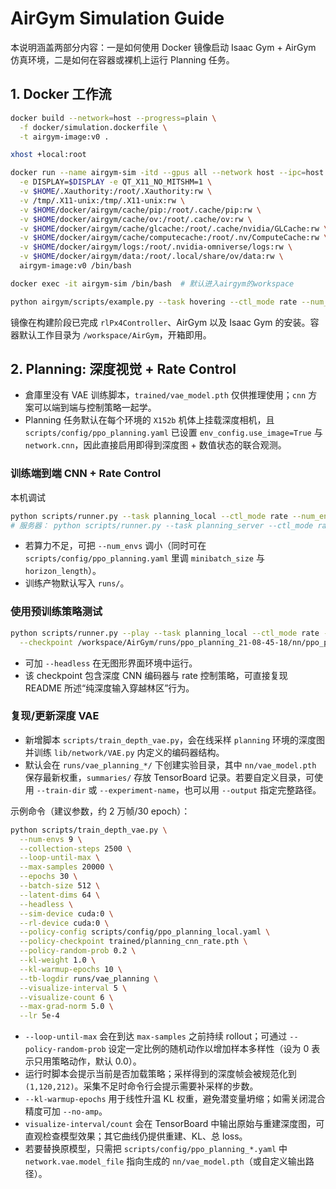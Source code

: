 # AirGym Simulation Guide

本说明涵盖两部分内容：一是如何使用 Docker 镜像启动 Isaac Gym + AirGym 仿真环境，二是如何在容器或裸机上运行 Planning 任务。

## 1. Docker 工作流
```bash
docker build --network=host --progress=plain \
  -f docker/simulation.dockerfile \
  -t airgym-image:v0 .

xhost +local:root

docker run --name airgym-sim -itd --gpus all --network host --ipc=host --privileged \
  -e DISPLAY=$DISPLAY -e QT_X11_NO_MITSHM=1 \
  -v $HOME/.Xauthority:/root/.Xauthority:rw \
  -v /tmp/.X11-unix:/tmp/.X11-unix:rw \
  -v $HOME/docker/airgym/cache/pip:/root/.cache/pip:rw \
  -v $HOME/docker/airgym/cache/ov:/root/.cache/ov:rw \
  -v $HOME/docker/airgym/cache/glcache:/root/.cache/nvidia/GLCache:rw \
  -v $HOME/docker/airgym/cache/computecache:/root/.nv/ComputeCache:rw \
  -v $HOME/docker/airgym/logs:/root/.nvidia-omniverse/logs:rw \
  -v $HOME/docker/airgym/data:/root/.local/share/ov/data:rw \
  airgym-image:v0 /bin/bash

docker exec -it airgym-sim /bin/bash  # 默认进入airgym的workspace

python airgym/scripts/example.py --task hovering --ctl_mode rate --num_envs 4
```
镜像在构建阶段已完成 `rlPx4Controller`、AirGym 以及 Isaac Gym 的安装。容器默认工作目录为 `/workspace/AirGym`，开箱即用。

## 2. Planning: 深度视觉 + Rate Control

- 倉庫里没有 VAE 训练脚本，`trained/vae_model.pth` 仅供推理使用；`cnn` 方案可以端到端与控制策略一起学。  
- Planning 任务默认在每个环境的 `X152b` 机体上挂载深度相机，且 `scripts/config/ppo_planning.yaml` 已设置 `env_config.use_image=True` 与 `network.cnn`，因此直接启用即得到深度图 + 数值状态的联合观测。

### 训练端到端 CNN + Rate Control
本机调试
```bash
python scripts/runner.py --task planning_local --ctl_mode rate --num_envs 512 --headless
# 服务器： python scripts/runner.py --task planning_server --ctl_mode rate --num_envs 2048 --headless
```
- 若算力不足，可把 `--num_envs` 调小（同时可在 `scripts/config/ppo_planning.yaml` 里调 `minibatch_size` 与 `horizon_length`）。  
- 训练产物默认写入 `runs/`。

### 使用预训练策略测试
```bash
python scripts/runner.py --play --task planning_local --ctl_mode rate --num_envs 4 \
  --checkpoint /workspace/AirGym/runs/ppo_planning_21-08-45-18/nn/ppo_planning.pth
```
- 可加 `--headless` 在无图形界面环境中运行。  
- 该 checkpoint 包含深度 CNN 编码器与 rate 控制策略，可直接复现 README 所述“纯深度输入穿越林区”行为。

### 复现/更新深度 VAE
- 新增脚本 `scripts/train_depth_vae.py`，会在线采样 `planning` 环境的深度图并训练 `lib/network/VAE.py` 内定义的编码器结构。
- 默认会在 `runs/vae_planning_*/` 下创建实验目录，其中 `nn/vae_model.pth` 保存最新权重，`summaries/` 存放 TensorBoard 记录。若要自定义目录，可使用 `--train-dir` 或 `--experiment-name`，也可以用 `--output` 指定完整路径。

示例命令（建议参数，约 2 万帧/30 epoch）：
```bash
python scripts/train_depth_vae.py \
  --num-envs 9 \
  --collection-steps 2500 \
  --loop-until-max \
  --max-samples 20000 \
  --epochs 30 \
  --batch-size 512 \
  --latent-dims 64 \
  --headless \
  --sim-device cuda:0 \
  --rl-device cuda:0 \
  --policy-config scripts/config/ppo_planning_local.yaml \
  --policy-checkpoint trained/planning_cnn_rate.pth \
  --policy-random-prob 0.2 \
  --kl-weight 1.0 \
  --kl-warmup-epochs 10 \
  --tb-logdir runs/vae_planning \
  --visualize-interval 5 \
  --visualize-count 6 \
  --max-grad-norm 5.0 \
  --lr 5e-4
```
- `--loop-until-max` 会在到达 `max-samples` 之前持续 rollout；可通过 `--policy-random-prob` 设定一定比例的随机动作以增加样本多样性（设为 0 表示只用策略动作，默认 0.0）。
- 运行时脚本会提示当前是否加载策略；采样得到的深度帧会被规范化到 `(1,120,212)`。采集不足时命令行会提示需要补采样的步数。
- `--kl-warmup-epochs` 用于线性升温 KL 权重，避免潜变量坍缩；如需关闭混合精度可加 `--no-amp`。
- `visualize-interval/count` 会在 TensorBoard 中输出原始与重建深度图，可直观检查模型效果；其它曲线仍提供重建、KL、总 loss。
- 若要替换原模型，只需把 `scripts/config/ppo_planning_*.yaml` 中 `network.vae.model_file` 指向生成的 `nn/vae_model.pth`（或自定义输出路径）。
